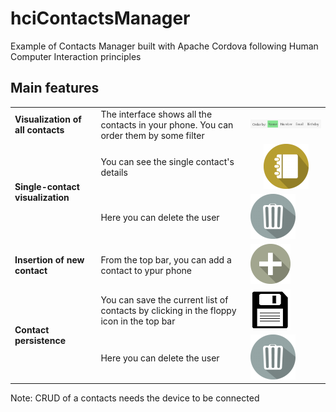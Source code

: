 # hciContactsManager
Example of Contacts Manager built with Apache Cordova following Human Computer Interaction principles

## Main features ##

<table>
    <tr>
        <td><b>Visualization of all contacts</b></td><td>The interface shows all the contacts in your phone. You can order them by some filter</td><td><img src="imgs/filters.png"/></td>
    </tr>
    <tr>
        <td rowspan="2"><b> Single-contact visualization</td><td>You can see the single contact's details</td><td style="text-align: center;"><img src="imgs/details_btn.png"/></td>
    </tr>
    <tr><td>Here you can delete the user</td><td><img src="imgs/delete_user_btn.png"/></td></tr>
    <tr>
        <td><b>Insertion of new contact</b></td><td>From the top bar, you can add a contact to ypur phone</td><td><img src="imgs/add_contact_btn.png"/></td>
    </tr>
    <tr>
        <td rowspan="2"><b>Contact persistence</b></td><td>You can save the current list of contacts by clicking in the floppy icon in the top bar</td><td><img src="imgs/save_btn.png"/></td>
    </tr>
    <tr><td>Here you can delete the user</td><td><img src="imgs/delete_user_btn.png"/></td></tr>
    <tr>
</table>

Note: CRUD of a contacts needs the device to be connected
